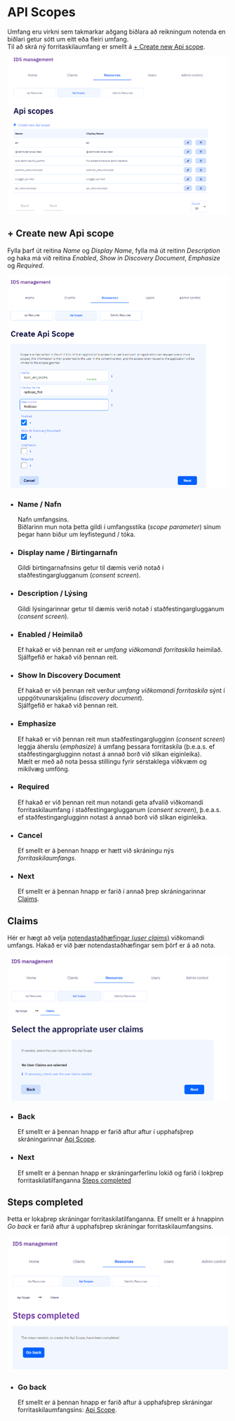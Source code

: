 # API Scopes

Umfang eru virkni sem takmarkar aðgang biðlara að reikningum
notenda en biðlari getur sótt um eitt eða fleiri umfang.  
Til að skrá ný forritaskilaumfang er smellt á [+ Create new Api scope](#create-new-api-scope).

![](api-scopes-images/frontpage.png)

## <a name="create-new-api-scope"></a>+ Create new Api scope

Fylla þarf út reitina _Name_ og _Display Name_, fylla má út reitinn _Description_ og haka má við reitina 
_Enabled_, _Show in Discovery Document_, _Emphasize_ og _Required_.

![](api-scopes-images/create.png)

- ### Name / Nafn

  Nafn umfangsins.  
   Biðlarinn mun nota þetta gildi í umfangsstika (_scope parameter_) sínum þegar hann biður um leyfistegund / tóka.

- ### Display name / Birtingarnafn

  Gildi birtingarnafnsins getur til dæmis verið notað í staðfestingarglugganum (_consent screen_).

- ### Description / Lýsing

  Gildi lýsingarinnar getur til dæmis verið notað í staðfestingarglugganum (_consent screen_).

- ### Enabled / Heimilað

  Ef hakað er við þennan reit er _umfang viðkomandi forritaskila_ heimilað.  
   Sjálfgefið er hakað við þennan reit.

- ### Show In Discovery Document

  Ef hakað er við þennan reit verður _umfang viðkomandi forritaskila_ sýnt í uppgötvunarskjalinu (_discovery document_).\
   Sjálfgefið er hakað við þennan reit.

- ### Emphasize

  Ef hakað er við þennan reit mun staðfestingarglugginn (_consent screen_) leggja áherslu (_emphasize_) á umfang þessara forritaskila (þ.e.a.s. ef staðfestingarglugginn notast á annað borð við slíkan eiginleika).\
   Mælt er með að nota þessa stillingu fyrir sérstaklega viðkvæm og mikilvæg umföng.

- ### Required

  Ef hakað er við þennan reit mun notandi geta afvalið viðkomandi forritaskilaumfang í staðfestingarglugganum (_consent screen_),
  þ.e.a.s. ef staðfestingarglugginn notast á annað borð við slíkan eiginleika.

- ### Cancel

  Ef smellt er á þennan hnapp er hætt við skráningu nýs _forritaskilaumfangs_.

- ### Next

  Ef smellt er á þennan hnapp er farið í annað þrep skráningarinnar [Claims](#claims).

## <a name="claims"></a>Claims

Hér er hægt að velja [notendastaðhæfingar (_user claims_)](../concepts.md#claims) viðkomandi umfangs.
Hakað er við þær notendastaðhæfingar sem þörf er á að nota.

![](api-scopes-images/claims.png)

- ### Back

  Ef smellt er á þennan hnapp er farið aftur aftur í upphafsþrep skráningarinnar 
  [Api Scope](#create-new-api-scope).

- ### Next

  Ef smellt er á þennan hnapp er skráningarferlinu lokið og farið í lokþrep forritaskilatilfanganna 
  [Steps completed](#steps-completed)

## Steps completed

Þetta er lokaþrep skráningar forritaskilatilfanganna.
Ef smellt er á hnappinn _Go back_ er farið aftur á
upphafsþrep skráningar forritaskilaumfangsins.

![](api-scopes-images/steps-complete.png)

- ### Go back

  Ef smellt er á þennan hnapp er farið aftur á upphafsþrep skráningar forritaskilaumfangsins: [Api Scope](#create-new-api-scope).
